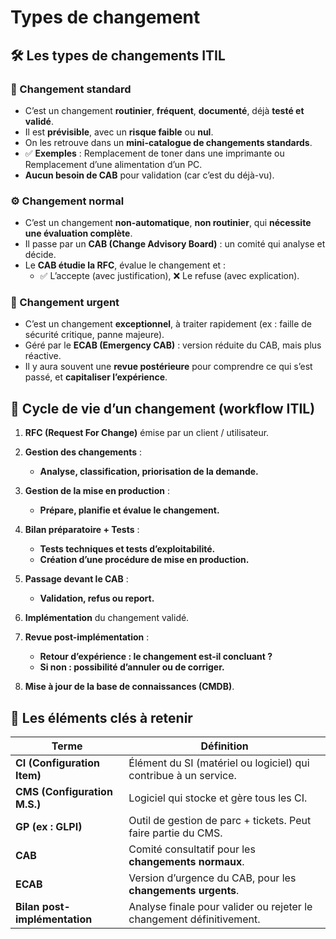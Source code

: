 # Types de changement

## **🛠️ Les types de changements ITIL**

### **🔁 Changement standard**

- C’est un changement **routinier**, **fréquent**, **documenté**, déjà **testé et validé**.
- Il est **prévisible**, avec un **risque faible** ou **nul**.
- On les retrouve dans un **mini-catalogue de changements standards**.
- ✅ **Exemples** : Remplacement de toner dans une imprimante ou Remplacement d’une alimentation d’un PC.
- **Aucun besoin de CAB** pour validation (car c’est du déjà-vu).

### **⚙️ Changement normal**

- C’est un changement **non-automatique**, **non routinier**, qui **nécessite une évaluation complète**.
- Il passe par un **CAB (Change Advisory Board)** : un comité qui analyse et décide.
- Le **CAB étudie la RFC**, évalue le changement et :
  - ✅ L’accepte (avec justification), ❌ Le refuse (avec explication).

### **🚨 Changement urgent**

- C’est un changement **exceptionnel**, à traiter rapidement (ex : faille de sécurité critique, panne majeure).
- Géré par le **ECAB (Emergency CAB)** : version réduite du CAB, mais plus réactive.
- Il y aura souvent une **revue postérieure** pour comprendre ce qui s’est passé, et **capitaliser l’expérience**.



## **🔄 Cycle de vie d’un changement (workflow ITIL)**

1.  **RFC (Request For Change)** émise par un client / utilisateur.
2.  **Gestion des changements** :

    - **Analyse, classification, priorisation de la demande.**

3.  **Gestion de la mise en production** :

    - **Prépare, planifie et évalue le changement.**

4.  **Bilan préparatoire + Tests** :

    - **Tests techniques et tests d’exploitabilité.**
    - **Création d’une procédure de mise en production.**

5.  **Passage devant le CAB** :

    - **Validation, refus ou report.**

6.  **Implémentation** du changement validé.
7.  **Revue post-implémentation** :

    - **Retour d’expérience : le changement est-il concluant ?**
    - **Si non : possibilité d’annuler ou de corriger.**

8.  **Mise à jour de la base de connaissances (CMDB)**.

## **🧠 Les éléments clés à retenir**

| **Terme** | **Définition** |
|----|----|
| **CI (Configuration Item)** | Élément du SI (matériel ou logiciel) qui contribue à un service. |
| **CMS (Configuration M.S.)** | Logiciel qui stocke et gère tous les CI. |
| **GP (ex : GLPI)** | Outil de gestion de parc + tickets. Peut faire partie du CMS. |
| **CAB** | Comité consultatif pour les **changements normaux**. |
| **ECAB** | Version d’urgence du CAB, pour les **changements urgents**. |
| **Bilan post-implémentation** | Analyse finale pour valider ou rejeter le changement définitivement. |

